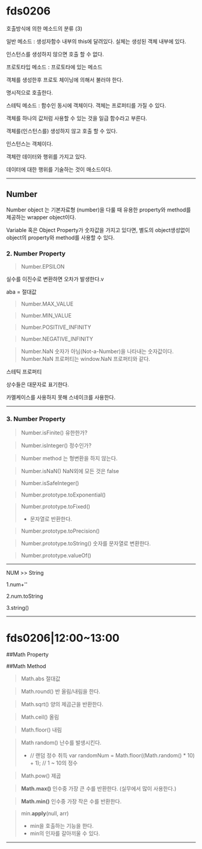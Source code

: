 # fds0206

호출방식에 의한 메소드의 분류 (3)

일반 메소드 : 생성자함수 내부의 this에 달려있다. 실체는 생성된 객체 내부에 있다. 

인스턴스를 생성하지 않으면 호출 할 수 없다.



프로토타입 메소드 : 프로토타에 있는 메소드

객체를 생성한후 프로토 체이닝에 의해서 불러야 한다. 

명시적으로 호출한다.



스테틱 메소드 : 함수인 동시에 객체이다. 객체는 프로퍼티를 가질 수 있다. 

객체를 하나의 값처럼 사용할 수 있는 것을 일급 함수라고 부른다.

객체를(인스턴스를) 생성하지 않고 호출 할 수 있다.



인스턴스는 객체이다. 

객체란 데이터와 행위를 가지고 있다.

데이터에 대한 행위를 기술하는 것이 매소드이다.



---

## Number

Number object 는 기본자료형 (number)을 다룰 때 유용한 property와 method를 제공하는 wrapper object이다.

Variable 혹은 Object Property가 숫자값을 가지고 있다면, 별도의 object생성없이 object의 property와 method를 사용할 수 있다.

### 2. Number Property

> Number.EPSILON

실수를 이진수로 변환하면 오차가 발생한다.v

aba = 절대값

> Number.MAX_VALUE

>Number.MIN_VALUE

> Number.POSITIVE_INFINITY

> Number.NEGATIVE_INFINITY

> Number.NaN 
> 숫자가 아님(Not-a-Number)을 나타내는 숫자값이다. 
> Number.NaN 프로퍼티는 window.NaN 프로퍼티와 같다.

스테틱 프로퍼티



상수들은 대문자로 표기한다.

카멜케이스를 사용하지 못해 스네이크를 사용한다.

---

### 3. Number Property

> Number.isFinite() 유한한가?

> Number.isInteger() 정수인가?

> Number method 는 형변환을 하지 않는다.

> Number.isNaN() NaN외에 모든 것은 false

> Number.isSafeInteger()

> Number.prototype.toExponential()

> Number.prototype.toFixed()
>
> - 문자열로 반환한다.

> Number.prototype.toPrecision()

> Number.prototype.toString() 숫자를 문자열로 변환한다.

> Number.prototype.valueOf()



---

NUM >> String

1.num+''

2.num.toString

3.string()

---

# fds0206|12:00~13:00

##Math Property

##Math Method

> Math.abs 절대값

> Math.round() 반 올림/내림을 한다.

> Math.sqrt() 양의 제곱근을 반환한다. 

> Math.ceil() 올림

> Math.floor() 내림

> Math random() 난수를 발생시킨다.
>
> - // 랜덤 정수 취득
>   var randomNum = Math.floor((Math.random() * 10) + 1); // 1 ~ 10의 정수

>Math.pow() 제곱

>**Math.max()** 인수중 가장 큰 수를 반환한다. (실무에서 많이 사용한다.)

> **Math.min()** 인수중 가장 작은 수를 반환한다.

> min.**apply**(null, arr)
>
> - min을 호출하는 기능을 한다.
> - min의 인자를 갈아끼울 수 있다.

---

